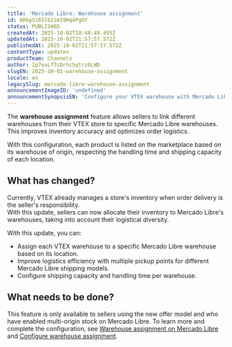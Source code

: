 ```yaml
---
title: 'Mercado Libre: Warehouse assignment'
id: 6RkpSl6Sl62im19Hq4PgOY
status: PUBLISHED
createdAt: 2025-10-02T18:48:49.455Z
updatedAt: 2025-10-02T21:57:57.572Z
publishedAt: 2025-10-02T21:57:57.572Z
contentType: updates
productTeam: Channels
author: 2p7evLfTcDrhc5qtrzbLWD
slugEN: 2025-10-02-warehouse-assignment
locale: en
legacySlug: mercado-libre-warehouse-assignment
announcementImageID: 'undefined'
announcementSynopsisEN: 'Configure your VTEX warehouse with Mercado Libre’s regionalized model to improve logistics and warehouse efficiency.'
---
```


The **warehouse assignment** feature allows sellers to link different warehouses from their VTEX store to specific Mercado Libre warehouses. This improves inventory accuracy and optimizes order logistics.  

With this configuration, each product is listed on the marketplace based on its warehouse of origin, respecting the handling time and shipping capacity of each location.  

## What has changed?

Currently, VTEX already manages a store's inventory when order delivery is the seller's responsibility.  
With this update, sellers can now allocate their inventory to Mercado Libre's warehouses, taking into account their logistical diversity.  

With this update, you can:

- Assign each VTEX warehouse to a specific Mercado Libre warehouse based on its location.  
- Improve logistics efficiency with multiple pickup points for different Mercado Libre shipping models.  
- Configure shipping capacity and handling time per warehouse.  

## What needs to be done?  

This feature is only available to sellers using the new offer model and who have enabled multi-origin stock on Mercado Libre. To learn more and complete the configuration, see [Warehouse assignment on Mercado Libre](/en/tutorial/alocacao-de-estoque-no-mercado-livre--6BfmmAFctWbi7hxJlxCU1S) and [Configure warehouse assignment](/en/tutorial/configurar-alocacao-de-estoque--1yCEr7xQ0gVsTBB0ktMYVX).


